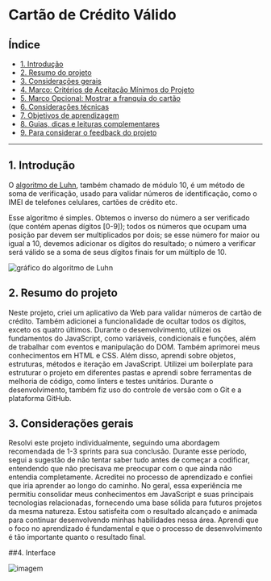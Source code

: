 # Cartão de Crédito Válido

## Índice

* [1. Introdução](#1-Introdução)
* [2. Resumo do projeto](#2-resumo-do-projeto)
* [3. Considerações gerais](#3-considerações-gerais)
* [4. Marco: Critérios de Aceitação Mínimos do Projeto](#4-marco-critérios-de-aceitação-mínimos-do-projeto)
* [5. Marco Opcional: Mostrar a franquia do cartão](#5-marco-opcional-mostrar-a-franquia-do-cartão)
* [6. Considerações técnicas](#6-considerações-técnicas)
* [7. Objetivos de aprendizagem](#7-objetivos-de-aprendizagem)
* [8. Guias, dicas e leituras
  complementares](#8-guias-dicas-e-leituras-complementares)
* [9. Para considerar o feedback do projeto](#9-para-considerar-o-feedback-do-projeto)

***

## 1. Introdução

O [algoritmo de Luhn](https://en.wikipedia.org/wiki/Luhn_algorithm), também
chamado de módulo 10, é um método de soma de verificação, usado para validar
números de identificação, como o IMEI de telefones celulares, cartões de crédito
etc.

Esse algoritmo é simples. Obtemos o inverso do número a ser verificado (que
contém apenas dígitos [0-9]); todos os números que ocupam uma posição par devem
ser multiplicados por dois; se esse número for maior ou igual a 10, devemos
adicionar os dígitos do resultado; o número a verificar será válido se a soma de
seus dígitos finais for um múltiplo de 10.

![gráfico do algoritmo de
Luhn](https://www.101computing.net/wp/wp-content/uploads/Luhn-Algorithm.png)

## 2. Resumo do projeto

Neste projeto, criei um aplicativo da Web para validar números de cartão de crédito. Também adicionei a funcionalidade de ocultar todos os dígitos, exceto os quatro últimos. Durante o desenvolvimento, utilizei os fundamentos do JavaScript, como variáveis, condicionais e funções, além de trabalhar com eventos e manipulação do DOM. Também aprimorei meus conhecimentos em HTML e CSS. Além disso, aprendi sobre objetos, estruturas, métodos e iteração em JavaScript. Utilizei um boilerplate para estruturar o projeto em diferentes pastas e aprendi sobre ferramentas de melhoria de código, como linters e testes unitários. Durante o desenvolvimento, também fiz uso do controle de versão com o Git e a plataforma GitHub.

## 3. Considerações gerais

Resolvi este projeto individualmente, seguindo uma abordagem recomendada de 1-3 sprints para sua conclusão. Durante esse período,  segui a sugestão de não tentar saber tudo antes de começar a codificar, entendendo que não precisava me preocupar com o que ainda não entendia completamente. Acreditei no processo de aprendizado e confiei que iria aprender ao longo do caminho.
No geral, essa experiência me permitiu consolidar meus conhecimentos em JavaScript e suas principais tecnologias relacionadas, fornecendo uma base sólida para futuros projetos da mesma natureza. Estou satisfeita com o resultado alcançado e animada para continuar desenvolvendo minhas habilidades nessa área. 
Aprendi que o foco no aprendizado é fundamental e que o processo de desenvolvimento é tão importante quanto o resultado final.

##4. Interface

![imagem](https://github.com/DaradSN/SAP010-card-validation/assets/128162905/c6d14901-1c2c-4532-a3ae-f960acb3a93a)
